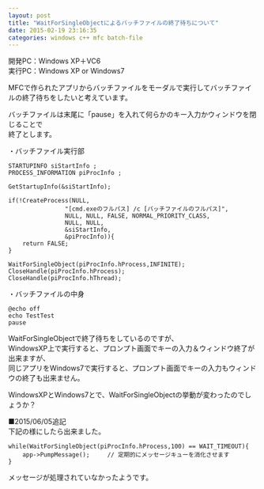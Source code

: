 ```yaml
---
layout: post
title: "WaitForSingleObjectによるバッチファイルの終了待ちについて"
date: 2015-02-19 23:16:35
categories: windows c++ mfc batch-file
---
```

<p>開発PC：Windows XP＋VC6<br>
実行PC：Windows XP or Windows7</p>

<p>MFCで作られたアプリからバッチファイルをモーダルで実行してバッチファイルの終了待ちをしたいと考えています。</p>

<p>バッチファイルは末尾に「pause」を入れて何らかのキー入力かウィンドウを閉じることで<br>
終了とします。</p>

<p>・バッチファイル実行部</p>

<pre><code>STARTUPINFO siStartInfo ;
PROCESS_INFORMATION piProcInfo ;

GetStartupInfo(&amp;siStartInfo);

if(!CreateProcess(NULL,
                "[cmd.exeのフルパス] /c [バッチファイルのフルパス]",
                NULL, NULL, FALSE, NORMAL_PRIORITY_CLASS,           
                NULL, NULL,
                &amp;siStartInfo,
                &amp;piProcInfo)){
    return FALSE;
}

WaitForSingleObject(piProcInfo.hProcess,INFINITE);
CloseHandle(piProcInfo.hProcess);
CloseHandle(piProcInfo.hThread);
</code></pre>

<p>・バッチファイルの中身</p>

<pre><code>@echo off
echo TestTest
pause
</code></pre>

<p>WaitForSingleObjectで終了待ちをしているのですが、<br>
WindowsXP上で実行すると、プロンプト画面でキーの入力＆ウィンドウ終了が出来ますが、<br>
同じアプリをWindows7で実行すると、プロンプト画面でキーの入力もウィンドウの終了も出来ません。</p>

<p>WindowsXPとWindows7とで、WaitForSingleObjectの挙動が変わったのでしょうか？</p>

<p>■2015/06/05追記<br>
下記の様にしたら出来ました。</p>

<pre><code>while(WaitForSingleObject(piProcInfo.hProcess,100) == WAIT_TIMEOUT){
    app-&gt;PumpMessage();     // 定期的にメッセージキューを消化させます
}
</code></pre>

<p>メッセージが処理されていなかったようです。</p>
